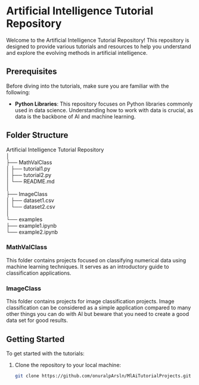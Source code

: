 # Artificial Intelligence Tutorial Repository

Welcome to the Artificial Intelligence Tutorial Repository! This repository is designed to provide various tutorials and resources to help you understand and explore the evolving methods in artificial intelligence.

## Prerequisites

Before diving into the tutorials, make sure you are familiar with the following:

- **Python Libraries**: This repository focuses on Python libraries commonly used in data science. Understanding how to work with data is crucial, as data is the backbone of AI and machine learning.

## Folder Structure
                        
Artificial Intelligence Tutorial Repository                        
│                                    
├── MathValClass                       
│   ├── tutorial1.py                               
│   ├── tutorial2.py            
│   └── README.md            
│                        
├── ImageClass            
│   ├── dataset1.csv            
│   └── dataset2.csv                        
│                        
└── examples                        
    ├── example1.ipynb                        
    └── example2.ipynb                        
                        
### MathValClass

This folder contains projects focused on classifying numerical data using machine learning techniques. It serves as an introductory guide to classification applications.

 ### ImageClass

 This folder contains projects for image classification projects. Image classification can be considered as a simple application compared to many other things you can do with AI but beware that you need to create a good data set for good results. 

## Getting Started

To get started with the tutorials:

1. Clone the repository to your local machine:
   ```bash
   git clone https://github.com/onuralpArsln/MlAiTutorialProjects.git
